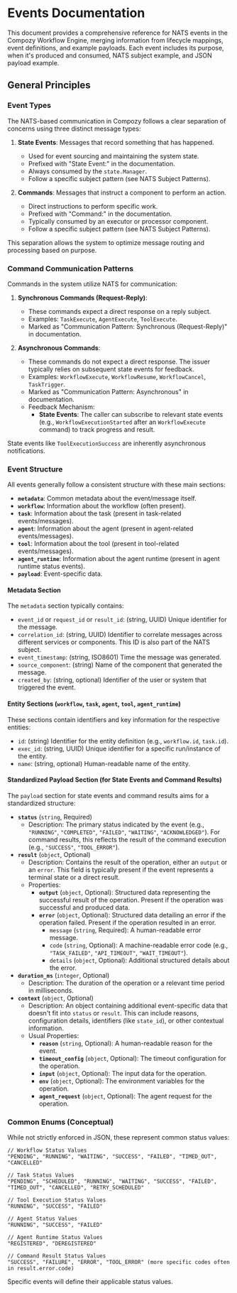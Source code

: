 # Events Documentation

This document provides a comprehensive reference for NATS events in the Compozy Workflow Engine, merging information from lifecycle mappings, event definitions, and example payloads. Each event includes its purpose, when it's produced and consumed, NATS subject example, and JSON payload example.

## General Principles

### Event Types

The NATS-based communication in Compozy follows a clear separation of concerns using three distinct message types:

1.  **State Events**: Messages that record something that has happened.
    -   Used for event sourcing and maintaining the system state.
    -   Prefixed with "State Event:" in the documentation.
    -   Always consumed by the `state.Manager`.
    -   Follow a specific subject pattern (see NATS Subject Patterns).

2.  **Commands**: Messages that instruct a component to perform an action.
    -   Direct instructions to perform specific work.
    -   Prefixed with "Command:" in the documentation.
    -   Typically consumed by an executor or processor component.
    -   Follow a specific subject pattern (see NATS Subject Patterns).

This separation allows the system to optimize message routing and processing based on purpose.

### Command Communication Patterns

Commands in the system utilize NATS for communication:

1.  **Synchronous Commands (Request-Reply)**:
    -   These commands expect a direct response on a reply subject.
    -   Examples: `TaskExecute`, `AgentExecute`, `ToolExecute`.
    -   Marked as "Communication Pattern: Synchronous (Request-Reply)" in documentation.

2.  **Asynchronous Commands**:
    -   These commands do not expect a direct response. The issuer typically relies on subsequent state events for feedback.
    -   Examples: `WorkflowExecute`, `WorkflowResume`, `WorkflowCancel`, `TaskTrigger`.
    -   Marked as "Communication Pattern: Asynchronous" in documentation.
    -   Feedback Mechanism:
        -   **State Events**: The caller can subscribe to relevant state events (e.g., `WorkflowExecutionStarted` after an `WorkflowExecute` command) to track progress and result.

State events like `ToolExecutionSuccess` are inherently asynchronous notifications.

### Event Structure

All events generally follow a consistent structure with these main sections:

-   **`metadata`**: Common metadata about the event/message itself.
-   **`workflow`**: Information about the workflow (often present).
-   **`task`**: Information about the task (present in task-related events/messages).
-   **`agent`**: Information about the agent (present in agent-related events/messages).
-   **`tool`**: Information about the tool (present in tool-related events/messages).
-   **`agent_runtime`**: Information about the agent runtime (present in agent runtime status events).
-   **`payload`**: Event-specific data.

#### Metadata Section

The `metadata` section typically contains:
-   `event_id` or `request_id` or `result_id`: (string, UUID) Unique identifier for the message.
-   `correlation_id`: (string, UUID) Identifier to correlate messages across different services or components. This ID is also part of the NATS subject.
-   `event_timestamp`: (string, ISO8601) Time the message was generated.
-   `source_component`: (string) Name of the component that generated the message.
-   `created_by`: (string, optional) Identifier of the user or system that triggered the event.

#### Entity Sections (`workflow`, `task`, `agent`, `tool`, `agent_runtime`)

These sections contain identifiers and key information for the respective entities:
-   `id`: (string) Identifier for the entity definition (e.g., `workflow.id`, `task.id`).
-   `exec_id`: (string, UUID) Unique identifier for a specific run/instance of the entity.
-   `name`: (string, optional) Human-readable name of the entity.

#### Standardized Payload Section (for State Events and Command Results)

The `payload` section for state events and command results aims for a standardized structure:

-   **`status`** (`string`, Required)
    -   Description: The primary status indicated by the event (e.g., `"RUNNING"`, `"COMPLETED"`, `"FAILED"`, `"WAITING"`, `"ACKNOWLEDGED"`). For command results, this reflects the result of the command execution (e.g., `"SUCCESS"`, `"TOOL_ERROR"`).
-   **`result`** (`object`, Optional)
    -   Description: Contains the result of the operation, either an `output` or an `error`. This field is typically present if the event represents a terminal state or a direct result.
    -   Properties:
        -   **`output`** (`object`, Optional): Structured data representing the successful result of the operation. Present if the operation was successful and produced data.
        -   **`error`** (`object`, Optional): Structured data detailing an error if the operation failed. Present if the operation resulted in an error.
            -   `message` (`string`, Required): A human-readable error message.
            -   `code` (`string`, Optional): A machine-readable error code (e.g., `"TASK_FAILED"`, `"API_TIMEOUT"`, `"WAIT_TIMEOUT"`).
            -   `details` (`object`, Optional): Additional structured details about the error.
-   **`duration_ms`** (`integer`, Optional)
    -   Description: The duration of the operation or a relevant time period in milliseconds.
-   **`context`** (`object`, Optional)
    -   Description: An object containing additional event-specific data that doesn't fit into `status` or `result`. This can include reasons, configuration details, identifiers (like `state_id`), or other contextual information.
    -   Usual Properties:
        -   **`reason`** (`string`, Optional): A human-readable reason for the event.
        -   **`timeout_config`** (`object`, Optional): The timeout configuration for the operation.
        -   **`input`** (`object`, Optional): The input data for the operation.
        -   **`env`** (`object`, Optional): The environment variables for the operation.
        -   **`agent_request`** (`object`, Optional): The agent request for the operation.

### Common Enums (Conceptual)

While not strictly enforced in JSON, these represent common status values:

```
// Workflow Status Values
"PENDING", "RUNNING", "WAITING", "SUCCESS", "FAILED", "TIMED_OUT", "CANCELLED"

// Task Status Values
"PENDING", "SCHEDULED", "RUNNING", "WAITING", "SUCCESS", "FAILED", "TIMED_OUT", "CANCELLED", "RETRY_SCHEDULED"

// Tool Execution Status Values
"RUNNING", "SUCCESS", "FAILED"

// Agent Status Values
"RUNNING", "SUCCESS", "FAILED"

// Agent Runtime Status Values
"REGISTERED", "DEREGISTERED"

// Command Result Status Values
"SUCCESS", "FAILURE", "ERROR", "TOOL_ERROR" (more specific codes often in result.error.code)
```

Specific events will define their applicable status values.
